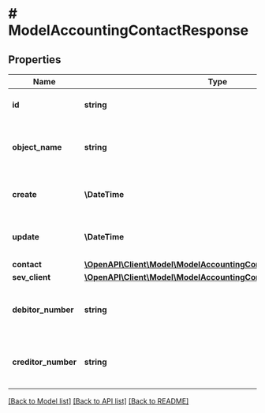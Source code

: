 # # ModelAccountingContactResponse

## Properties

Name | Type | Description | Notes
------------ | ------------- | ------------- | -------------
**id** | **string** | The accounting contact id | [optional] [readonly]
**object_name** | **string** | The accounting contact object name | [optional] [readonly]
**create** | **\DateTime** | Date of accounting contact creation | [optional] [readonly]
**update** | **\DateTime** | Date of last accounting contact update | [optional] [readonly]
**contact** | [**\OpenAPI\Client\Model\ModelAccountingContactResponseContact**](ModelAccountingContactResponseContact.md) |  | [optional]
**sev_client** | [**\OpenAPI\Client\Model\ModelAccountingContactResponseSevClient**](ModelAccountingContactResponseSevClient.md) |  | [optional]
**debitor_number** | **string** | Debitor number of the accounting contact. | [optional] [readonly]
**creditor_number** | **string** | Creditor number of the accounting contact. | [optional] [readonly]

[[Back to Model list]](../../README.md#models) [[Back to API list]](../../README.md#endpoints) [[Back to README]](../../README.md)
